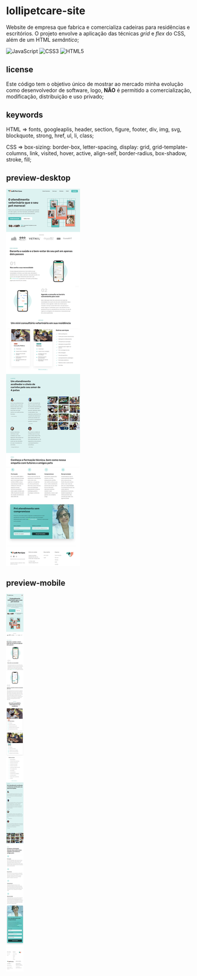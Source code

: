 # lollipetcare-site

Website de empresa que fabrica e comercializa cadeiras para residências e escritórios. O projeto envolve a aplicação das técnicas *grid* e *flex* do CSS, além de um HTML *semântico*;

![JavaScript](https://img.shields.io/badge/javascript-%23323330.svg?style=for-the-badge&logo=javascript&logoColor=%23F7DF1E) ![CSS3](https://img.shields.io/badge/css3-%231572B6.svg?style=for-the-badge&logo=css3&logoColor=white) ![HTML5](https://img.shields.io/badge/html5-%23E34F26.svg?style=for-the-badge&logo=html5&logoColor=white)

## license

Este código tem o objetivo único de mostrar ao mercado minha evolução como desenvolvedor de software, logo, <b>NÃO</b> é permitido a comercialização, modificação, distribuição e uso privado;

## keywords

HTML => fonts, googleaplis, header, section, figure, footer, div, img, svg, blockquote, strong, href, ul, li, class;

CSS => box-sizing: border-box, letter-spacing, display: grid, grid-template-columns, link, visited, hover, active, align-self, border-radius, box-shadow, stroke, fill;

## preview-desktop

![preview](https://github.com/scaramuzza/lollipetcare-site/blob/main/lollipetcare-site-desktop.png)

## preview-mobile

![preview](https://github.com/scaramuzza/lollipetcare-site/blob/main/lollipetcare-site-mobile.png)
